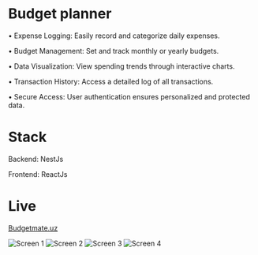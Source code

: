 # Budget planner

• Expense Logging: Easily record and categorize daily expenses.

• Budget Management: Set and track monthly or yearly budgets.

• Data Visualization: View spending trends through interactive charts.

• Transaction History: Access a detailed log of all transactions.

• Secure Access: User authentication ensures personalized and protected data.

# Stack

Backend: NestJs

Frontend: ReactJs

# Live

[Budgetmate.uz](httsp://budgetmate.uz)

![Screen 1](/frontend/src/assets/image_1.png)
![Screen 2](/frontend/src/assets/image_2.png)
![Screen 3](/frontend/src/assets/image_3.png)
![Screen 4](/frontend/src/assets/image_4.png)
